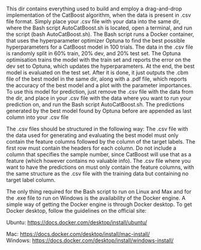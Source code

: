 This dir contains everything used to build and employ a drag-and-drop implementation of the CatBoost algorithm, when the data is present in .csv file format. 
Simply place your .csv file with your data into the same dir, where the Bash script AutoCatBoost.sh is located, open a terminal, and run the script (bash AutoCatBoost.sh). The Bash script runs a Docker container, that uses the hyperparameter optimizer Optuna to find the best possible hyperparameters for a CatBoost model in 100 trials. The data in the .csv file is randomly split in 60% train, 20% dev, and 20% test set. The Optuna optimisation trains the model with the train set and reports the error on the dev set to Optuna, which updates the hyperparameters. At the end, the best model is evaluated on the test set. After it is done, it just outputs the .cbm file of the best model in the same dir, along with a .pdf file, which reports the accuracy of the best model and a plot with the parameter importances. To use this model for prediction, just remove the .csv file with the data from the dir, and place in your .csv file with the data where you want to run your prediction on, and run the Bash script AutoCatBoost.sh. The predictions generated by the best model found by Optuna before are appended as last column into your .csv file

The .csv files should be structured in the following way:
The .csv file with the data used for generating and evaluating the best model must only contain the feature columns followed by the column of the target labels. The first row must contain the headers for each column. Do not include a column that specifies the sample number, since CatBoost will use that as a feature (which however contains no valuable info).
The .csv file where you want to have the predictions on must only contain the feature columns, with the same structure as the .csv file with the training data but containing no target label column.


The only thing required for the Bash script to run on Linux and Max and for the .exe file to run on Windows is the availability of the Docker engine. A simple way of getting the Docker engine is through Docker desktop. To get Docker desktop, follow the guidelines on the official site:

Ubuntu:  https://docs.docker.com/desktop/install/ubuntu/                                                                                                               

Mac:     https://docs.docker.com/desktop/install/mac-install/                                                                                                                  
Windows: https://docs.docker.com/desktop/install/windows-install/

